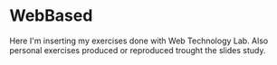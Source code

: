 # WebBased

Here I'm inserting my exercises done with Web Technology Lab.
Also personal exercises produced or reproduced trought the slides study.
